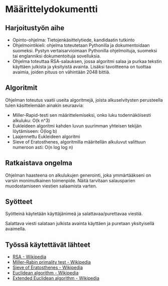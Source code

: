 # Määrittelydokumentti

## Harjoitustyön aihe

- Opinto-ohjelma: Tietojenkäsittelytiede, kandidaatin tutkinto
- Ohjelmointikieli: ohjelma toteutetaan Pythonilla ja dokumentoidaan suomeksi. Pystyn vertaisarvioimaan Pythonilla ohjelmoituja, suomeksi tai englanniksi dokumentoituja sovelluksia.
- Ohjelma toteuttaa RSA-salauksen, jossa algoritmi salaa ja purkaa tekstin käyttäen julkista ja yksityistä avainta. Lisäksi tavoitteena on tuottaa avaimia, joiden pituus on vähintään 2048 bittiä.

## Algoritmit

Ohjelman toteutus vaatii useita algoritmejä, joista alkuselvitysten perusteella tulen käsittelemään ainakin seuraavia:

- Miller-Rapid-testi sen määrittelemiseksi, onko luku todennäköisesti alkuluku: O(k n^3)
- Eukleideen algoritmi kahden luvun suurimman yhteisen tekijän löytämiseen: O(log b)
- Laajennettu Eukleideen algoritmi
- Sieve of Eratosthenes, algoritmilla määritellän alkuluvut valittuun numeroon asti: O(n log log n)

## Ratkaistava ongelma

Ohjelman haasteena on alkulukujen generointi, joka ymmärtääkseni on varsin monimutkainen toimenpide. Näitä tarvitaan salausparien muodostamiseen viestien salaamista varten.

## Syötteet

Syötteinä käytetään käyttäjänimeä ja salattavaa/purettavaa viestiä.

Salattava viesti salataan julkista avainta käyttäen ja puretaan yksityisellä avaimella.

## Työssä käytettävät lähteet

- [RSA - Wikipedia](https://fi.wikipedia.org/wiki/RSA)
- [Miller–Rabin primality test - Wikipedia](https://en.wikipedia.org/wiki/Miller–Rabin_primality_test)
- [Sieve of Eratosthenes - Wikipedia](https://en.wikipedia.org/wiki/Sieve_of_Eratosthenes)
- [Euclidean algorithm - Wikipedia](https://en.wikipedia.org/wiki/Euclidean_algorithm)
- [Extended Euclidean algorithm - Wikipedia](https://en.wikipedia.org/wiki/Extended_Euclidean_algorithm)

